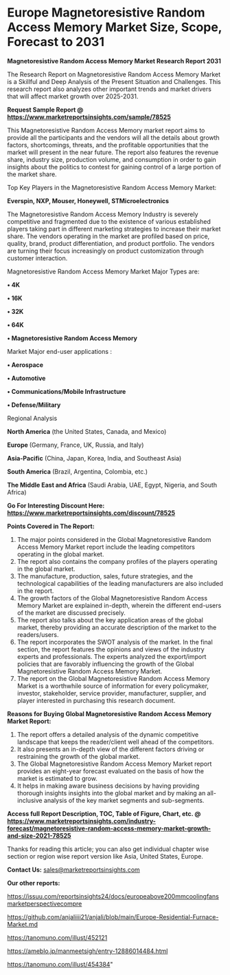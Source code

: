 # Europe Magnetoresistive Random Access Memory Market Size, Scope, Forecast to 2031

<strong>Magnetoresistive Random Access Memory Market Research Report 2031</strong>

The Research Report on Magnetoresistive Random Access Memory Market is a Skillful and Deep Analysis of the Present Situation and Challenges. This research report also analyzes other important trends and market drivers that will affect market growth over 2025-2031.

<strong>Request Sample Report @ <a href=https://www.marketreportsinsights.com/sample/78525>https://www.marketreportsinsights.com/sample/78525</a></strong>

This Magnetoresistive Random Access Memory market report aims to provide all the participants and the vendors will all the details about growth factors, shortcomings, threats, and the profitable opportunities that the market will present in the near future. The report also features the revenue share, industry size, production volume, and consumption in order to gain insights about the politics to contest for gaining control of a large portion of the market share.

Top Key Players in the Magnetoresistive Random Access Memory Market:

<strong>Everspin, NXP, Mouser, Honeywell, STMicroelectronics</strong>

The Magnetoresistive Random Access Memory Industry is severely competitive and fragmented due to the existence of various established players taking part in different marketing strategies to increase their market share. The vendors operating in the market are profiled based on price, quality, brand, product differentiation, and product portfolio. The vendors are turning their focus increasingly on product customization through customer interaction.

Magnetoresistive Random Access Memory Market Major Types are:

<strong>• 4K

• 16K

• 32K

• 64K

• Magnetoresistive Random Access Memory</strong>

Market Major end-user applications :

<strong>• Aerospace

• Automotive

• Communications/Mobile Infrastructure

• Defense/Military</strong>

Regional Analysis

</u><strong><b>North America</b></strong> (the United States, Canada, and Mexico)

<strong><b>Europe </b></strong>(Germany, France, UK, Russia, and Italy)

<strong><b>Asia-Pacific</b></strong> (China, Japan, Korea, India, and Southeast Asia)

<strong><b>South America</b></strong> (Brazil, Argentina, Colombia, etc.)

<strong><b>The Middle East and Africa</b></strong> (Saudi Arabia, UAE, Egypt, Nigeria, and South Africa)

<strong>Go For Interesting Discount Here: <a href=https://www.marketreportsinsights.com/discount/78525>https://www.marketreportsinsights.com/discount/78525</a></strong>

<strong>Points Covered in The Report:</strong>
<ol>
  <li>The major points considered in the Global Magnetoresistive Random Access Memory Market report include the leading competitors operating in the global market.</li>
  <li>The report also contains the company profiles of the players operating in the global market.</li>
  <li>The manufacture, production, sales, future strategies, and the technological capabilities of the leading manufacturers are also included in the report.</li>
  <li>The growth factors of the Global Magnetoresistive Random Access Memory Market are explained in-depth, wherein the different end-users of the market are discussed precisely.</li>
  <li>The report also talks about the key application areas of the global market, thereby providing an accurate description of the market to the readers/users.</li>
  <li>The report incorporates the SWOT analysis of the market. In the final section, the report features the opinions and views of the industry experts and professionals. The experts analyzed the export/import policies that are favorably influencing the growth of the Global Magnetoresistive Random Access Memory Market.</li>
  <li>The report on the Global Magnetoresistive Random Access Memory Market is a worthwhile source of information for every policymaker, investor, stakeholder, service provider, manufacturer, supplier, and player interested in purchasing this research document.</li>
</ol>
<strong>Reasons for Buying Global Magnetoresistive Random Access Memory Market Report:</strong>

<ol>
  <li>The report offers a detailed analysis of the dynamic competitive landscape that keeps the reader/client well ahead of the competitors.</li>
  <li>It also presents an in-depth view of the different factors driving or restraining the growth of the global market.</li>
  <li>The Global Magnetoresistive Random Access Memory Market report provides an eight-year forecast evaluated on the basis of how the market is estimated to grow.</li>
  <li>It helps in making aware business decisions by having providing thorough insights insights into the global market and by making an all-inclusive analysis of the key market segments and sub-segments.</li>
</ol>
<strong>Access full Report Description, TOC, Table of Figure, Chart, etc. @ <a href=https://www.marketreportsinsights.com/industry-forecast/magnetoresistive-random-access-memory-market-growth-and-size-2021-78525>https://www.marketreportsinsights.com/industry-forecast/magnetoresistive-random-access-memory-market-growth-and-size-2021-78525</a></strong>


Thanks for reading this article; you can also get individual chapter wise section or region wise report version like Asia, United States, Europe.

<strong>Contact Us:</strong>
sales@marketreportsinsights.com

<strong>Our other reports:</strong>

<a href=https://issuu.com/reportsinsights24/docs/europeabove200mmcoolingfansmarketperspectivecompre>https://issuu.com/reportsinsights24/docs/europeabove200mmcoolingfansmarketperspectivecompre</a>

<a href=https://github.com/anjaliiii21/anjali/blob/main/Europe-Residential-Furnace-Market.md>https://github.com/anjaliiii21/anjali/blob/main/Europe-Residential-Furnace-Market.md</a>

<a href=https://tanomuno.com/illust/452121>https://tanomuno.com/illust/452121</a>

<a href=https://ameblo.jp/manmeetsigh/entry-12886014484.html>https://ameblo.jp/manmeetsigh/entry-12886014484.html</a>

<a href=https://tanomuno.com/illust/454384>https://tanomuno.com/illust/454384</a>"
